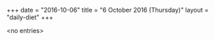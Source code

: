 +++
date = "2016-10-06"
title = "6 October 2016 (Thursday)"
layout = "daily-diet"
+++


\<no entries\>
